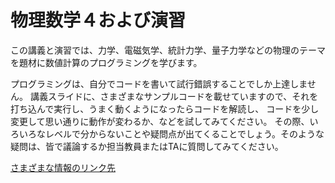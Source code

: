 # 物理数学４および演習

この講義と演習では、力学、電磁気学、統計力学、量子力学などの物理のテーマを題材に数値計算のプログラミングを学びます。

プログラミングは、自分でコードを書いて試行錯誤することでしか上達しません。
講義スライドに、さまざまなサンプルコードを載せていますので、それを打ち込んで実行し、うまく動くようになったらコードを解読し、
コードを少し変更して思い通りに動作が変わるか、などを試してみてください。
その際、いろいろなレベルで分からないことや疑問点が出てくることでしょう。そのような疑問は、皆で議論するか担当教員またはTAに質問してみてください。

[さまざまな情報のリンク先](link.md)

